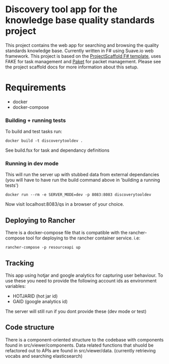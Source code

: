 # Discovery tool app for the knowledge base quality standards project

This project contains the web app for searching and browsing the quality standards knowledge base.  Currently written in F# using Suave.io web framework. This project is based on the [ProjectScaffold F# template](http://fsprojects.github.io/ProjectScaffold/), uses FAKE for task management and [Paket](http://fsprojects.github.io/Paket/) for packet management.  Please see the project scaffold docs for more information about this setup.

# Requirements
* docker
* docker-compose

### Building + running tests
To build and test tasks run:
```
docker build -t discoverytooldev .
```
See build.fsx for task and dependancy definitions

### Running in dev mode

This will run the server up with stubbed data from external dependancies (you will have to have run the build command above in 'building a running tests')

```
docker run --rm -e SERVER_MODE=dev -p 8083:8083 discoverytooldev
```

Now visit localhost:8083/qs in a browser of your choice.


## Deploying to Rancher
There is a docker-compose file that is compatible with the rancher-compose tool for deploying to the rancher container service.
i.e:
```
rancher-compose -p resourceapi up
```

## Tracking
This app using hotjar and google analytics for capturing user behaviour.  To use these you need to provide the following account ids as environment variables:

* HOTJARID (hot jar id)
* GAID (google analytics id)

The server will still run if you dont provide these (dev mode or test)



## Code structure
There is a component-oriented structure to the codebase with components found in src/viewer/components.  Data related functions that shuold be refactored out to APIs are found in src/viewer/data.   (currently retrieving vocabs and searching elasticsearch)

